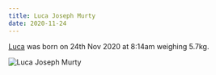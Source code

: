 ```yaml
---
title: Luca Joseph Murty
date: 2020-11-24
---
```


[Luca](/luca) was born on 24th Nov 2020 at 8:14am weighing 5.7kg.

![Luca Joseph Murty](/images/brendan/luca-murty.jpg)